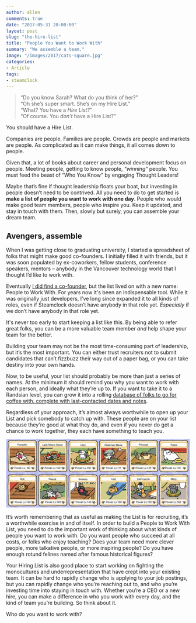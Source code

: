 ```yaml
---
author: allen
comments: true
date: "2017-05-31 20:00:00"
layout: post
slug: "the-hire-list"
title: "People You Want to Work With"
summary: "We assemble a team."
image: "/images/2017/cats-square.jpg"
categories:
- Article
tags:
- steamclock
---
```


> “Do you know Sarah? What do you think of her?”<br>
> “Oh she’s super smart. She’s on my Hire List.”<br>
> “What? You have a *Hire List?*”<br>
> “Of course. You *don’t* have a Hire List?”

You should have a Hire List.

Companies are people. Families are people. Crowds are people and markets are people. As complicated as it can make things, it all comes down to people.

Given that, a lot of books about career and personal development focus on people. Meeting people, getting to know people, *"winning"* people. You must feed the beast of “Who You Know” by engaging Thought Leaders!

Maybe that’s fine if thought leadership floats your boat, but investing in people doesn’t need to be contrived. All you need to do to get started is **make a list of people you want to work with one day**. People who would make good team members, people who inspire you. Keep it updated, and stay in touch with them. Then, slowly but surely, you can assemble your dream team.

## Avengers, assemble

When I was getting close to graduating university, I started a spreadsheet of folks that might make good co-founders. I initially filled it with friends, but it was soon populated by ex-coworkers, fellow students, conference speakers, mentors &ndash; anybody in the Vancouver technology world that I thought I’d like to work with.

Eventually [I did find a co-founder](https://www.allenpike.com/2016/cofounding-variables/), but the list lived on with a new name: People to Work With. For years now it's been an indispensable tool. While it was originally just developers, I’ve long since expanded it to all kinds of roles, even if Steamclock doesn’t have anybody in that role yet. *Especially* if we don’t have anybody in that role yet.

It's never too early to start keeping a list like this. By being able to refer great folks, you can be a more valuable team member *and* help shape your team for the better.

Building your team may not be the most time-consuming part of leadership, but it’s the most important. You can either trust recruiters not to submit candidates that can’t fizzbuzz their way out of a paper bag, or you can take destiny into your own hands.

Now, to be useful, your list should probably be more than just a series of names. At the minimum it should remind you why you want to work with each person, and ideally what they’re up to. If you want to take it to a Randsian level, you can grow it into a rolling [database of folks to go for coffee with, complete with last-contacted dates and notes](http://randsinrepose.com/archives/how-to-recruit/).

Regardless of your approach, it’s almost always worthwhile to open up your List and pick somebody to catch up with. These people are on your list because they're good at what they do, and even if you never do get a chance to work together, they each have something to teach you.

<a href='http://imgur.com/Z7j5gPU'><img src='/images/2017/neko-cats.jpg'></a>

It’s worth remembering that as useful as making the List is for recruiting, it’s a worthwhile exercise in and of itself. In order to build a People to Work With List, you need to do the important work of thinking about what kinds of people you want to work with. Do you want people who succeed at all costs, or folks who enjoy teaching? Does your team need more clever people, more talkative people, or more inspiring people? Do you have enough rotund felines named after famous historical figures?

Your Hiring List is also good place to start working on fighting the monocultures and underrepresentation that have crept into your existing team. It can be hard to rapidly change who is applying to your job postings, but you can rapidly change who you’re reaching out to, and who you’re investing time into staying in touch with. Whether you’re a CEO or a new hire, you can make a difference in who you work with every day, and the kind of team you’re building. So think about it.

Who do you want to work with?